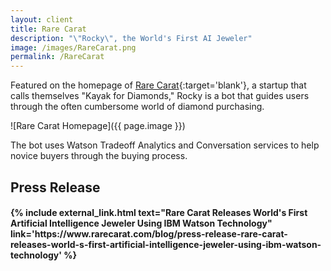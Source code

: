 ```yaml
---
layout: client
title: Rare Carat
description: "\"Rocky\", the World's First AI Jeweler"
image: /images/RareCarat.png
permalink: /RareCarat
---
```


Featured on the homepage of [Rare Carat](https://www.rarecarat.com/){:target='blank'}, a startup that calls themselves "Kayak for Diamonds," Rocky is a bot that guides users through the often cumbersome world of diamond purchasing.

![Rare Carat Homepage]({{ page.image }})

The bot uses Watson Tradeoff Analytics and Conversation services to help novice buyers through the buying process.

## Press Release

<p><h4>
{% include external_link.html text="Rare Carat Releases World's First Artificial Intelligence Jeweler Using IBM Watson Technology" link='https://www.rarecarat.com/blog/press-release-rare-carat-releases-world-s-first-artificial-intelligence-jeweler-using-ibm-watson-technology' %}
</h4></p>
